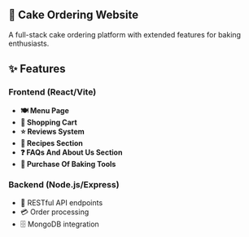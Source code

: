 ## 🍰 Cake Ordering Website

A full-stack cake ordering platform with extended features for baking enthusiasts.

## ✨ Features

### Frontend (React/Vite)
- **🍽️ Menu Page**
- **🛒 Shopping Cart**
- **⭐ Reviews System**
- **📜 Recipes Section**
- **❓ FAQs And About Us Section**
- **🔧 Purchase Of Baking Tools**

### Backend (Node.js/Express)
- 🚀 RESTful API endpoints
- 💳 Order processing
- 🗄️ MongoDB integration
